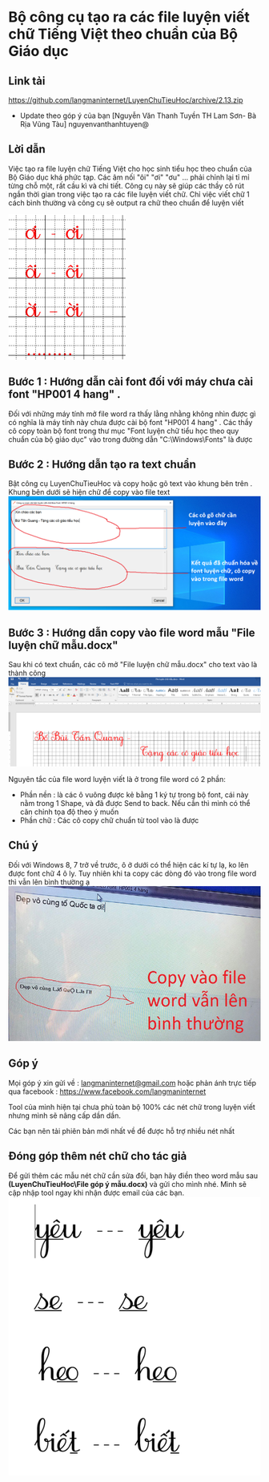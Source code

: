 # Bộ công cụ tạo ra các file luyện viết chữ Tiếng Việt theo chuẩn của Bộ Giáo dục


Link tải
------------
https://github.com/langmaninternet/LuyenChuTieuHoc/archive/2.13.zip

+ Update theo góp ý của bạn [Nguyễn Văn Thanh Tuyền TH Lam Sơn- Bà Rịa Vũng Tàu] nguyenvanthanhtuyen@

Lời dẫn
------------
Việc tạo ra file luyện chữ Tiếng Việt cho học sinh tiểu học theo chuẩn của Bộ Giáo dục khá phức tạp. Các âm nối "ôi" "ơi" "ơu" ... phải chỉnh lại tỉ mỉ từng chỗ một, rất cầu kì và chi tiết. Công cụ này sẽ giúp các thầy cô rút ngắn thời gian trong việc tạo ra các file luyện viết chữ. Chỉ việc viết chữ 1 cách bình thường và công cụ sẽ output ra chữ theo chuẩn để luyện viết


![](LuyenChuTieuHoc/VanDe.png)



Bước 1 : Hướng dẫn cài font đối với máy chưa cài font "HP001 4 hang" .
------------
Đối với những máy tính mở file word ra thấy lằng nhằng không nhìn được gì có nghĩa là máy tính này chưa được cài bộ font "HP001 4 hang" .
Các thầy cô copy toàn bộ font trong thư mục "Font luyện chữ tiểu học theo quy chuẩn của bộ giáo dục" vào trong đường dẫn "C:\Windows\Fonts" là được


Bước 2 : Hướng dẫn tạo ra text chuẩn 
------------
Bật công cụ LuyenChuTieuHoc và copy hoặc gõ text vào khung bên trên . Khung bên dưới sẽ hiện chữ để copy vào file text
![](LuyenChuTieuHoc/HuongDanSuDung.png)


Bước 3 : Hướng dẫn copy vào file word mẫu "File luyện chữ mẫu.docx"
------------
Sau khi có text chuẩn, các cô mở  "File luyện chữ mẫu.docx" cho text vào là thành công
![](LuyenChuTieuHoc/FileMau.png)


Nguyên tắc của file word luyện viết là ở trong file word có 2 phần:
+ Phần nền : là các ô vuông được kẻ bằng 1 ký tự trong bộ font, cái này nằm trong 1 Shape, và đã được Send to back. Nếu cần thì mình có thể căn chỉnh tọa độ theo ý muốn
+ Phần chữ : Các cô copy chữ chuẩn từ tool vào là được

Chú ý
------------
Đối với Windows 8, 7 trở về trước, ô ở dưới có thể hiện các kí tự lạ, ko lên được font chữ 4 ô ly. Tuy nhiên khi ta copy các dòng đó vào trong file word thì vẫn lên bình thường ạ
![](LuyenChuTieuHoc/VanXaiBinhThuong.png)

Góp ý 
------------
Mọi góp ý xin gửi về : langmaninternet@gmail.com hoặc phản ánh trực tiếp qua facebook : https://www.facebook.com/langmaninternet

Tool của mình hiện tại chưa phủ toàn bộ 100% các nét chữ trong luyện viết nhưng mình sẽ nâng cấp dần dần. 

Các bạn nên tải phiên bản mới nhất về để được hỗ trợ nhiều nét nhất

Đóng góp thêm nét chữ cho tác giả
------------
Để gửi thêm các mẫu nét chữ cần sửa đổi, bạn hãy điền theo word mẫu sau **(LuyenChuTieuHoc\File góp ý mẫu.docx)** và gửi cho mình nhé. Mình sẽ cập nhập tool ngay khi nhận được email của các bạn.
![](LuyenChuTieuHoc/GopYMau.png)


